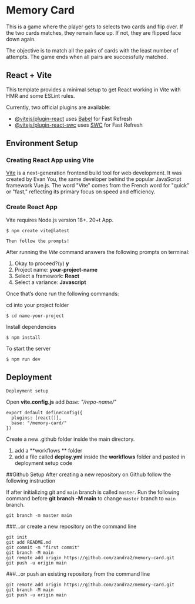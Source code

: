 # Memory Card
This is a game where the player gets to selects two cards and flip over. If the two cards matches, they remain face up. If not, they are flipped face down again. 

The objective is to match all the pairs of cards with the least number of attempts. The game ends when all pairs are successfully matched.

## React + Vite
This template provides a minimal setup to get React working in Vite with HMR and some ESLint rules.

Currently, two official plugins are available:

- [@vitejs/plugin-react](https://github.com/vitejs/vite-plugin-react/blob/main/packages/plugin-react/README.md) uses [Babel](https://babeljs.io/) for Fast Refresh
- [@vitejs/plugin-react-swc](https://github.com/vitejs/vite-plugin-react-swc) uses [SWC](https://swc.rs/) for Fast Refresh
  
## Environment Setup

### Creating React App using Vite
[Vite](https://vitejs.dev/guide/) is a next-generation frontend build tool for web development. It was created by Evan You, the same developer behind the popular JavaScript framework Vue.js. The word "Vite" comes from the French word for "quick" or "fast," reflecting its primary focus on speed and efficiency.

### Create React App
Vite requires Node.js version 18+. 20+t App.
```
$ npm create vite@latest
```
`Then follow the prompts!` 

After running the _Vite_ command answers the following prompts on terminal:
1. Okay to proceed?(y) **y**
2. Project name: **your-project-name**
3. Select a framework: **React**
4. Select a variance: **Javascript**

Once that’s done run the following commands:

cd into your project folder
```
$ cd name-your-project
```
Install dependencies
```
$ npm install
```
To start the server
```
$ npm run dev
```
## Deployment
`Deployment setup`

Open **vite.config.js** add _base: "/repo-name/"_
```
export default defineConfig({
  plugins: [react()],
  base: "/memory-card/"
})
```
Create a new .github folder inside the main directory. 
1. add a **workflows ** folder
2. add a file called **deploy.yml** inside the **workflows** folder and pasted in deployment setup code

##Github Setup
After creating a new repository on Github follow the following instruction

If after initializing git and `main` branch is called `master`. Run the following command before **git branch -M main** to change `master` branch to `main` branch.

```
git branch -m master main
```

###…or create a new repository on the command line
```
git init
git add README.md
git commit -m "first commit"
git branch -M main
git remote add origin https://github.com/zandra2/memory-card.git
git push -u origin main
```

###…or push an existing repository from the command line
```
git remote add origin https://github.com/zandra2/memory-card.git
git branch -M main
git push -u origin main
```




